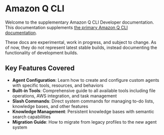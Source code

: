 # Amazon Q CLI

Welcome to the supplementary Amazon Q CLI Developer documentation.
This documentation supplements [the primary Amazon Q CLI documentation](https://docs.aws.amazon.com/amazonq/latest/qdeveloper-ug/command-line.html).

These docs are experimental, work in progress, and subject to change. As of now, they do not represent latest stable builds, instead documenting the functionality of development builds.

## Key Features Covered

- **Agent Configuration**: Learn how to create and configure custom agents with specific tools, resources, and behaviors
- **Built-in Tools**: Comprehensive guide to all available tools including file operations, AWS integration, and task management
- **Slash Commands**: Direct system commands for managing to-do lists, knowledge bases, and other features
- **Knowledge Management**: Persistent knowledge bases with semantic search capabilities
- **Migration Guide**: How to migrate from legacy profiles to the new agent system
